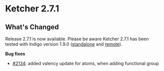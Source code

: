 # Ketcher 2.7.1
## What's Changed

Release 2.7.1 is now available.
Please be aware Ketcher 2.7.1 has been tested with Indigo version 1.9.0 ([standalone](https://www.npmjs.com/package/indigo-ketcher/v/1.9.0) and [remote](https://hub.docker.com/layers/epmlsop/indigo-service/1.9.0/images/sha256-c558047f1b359678e204fd9d32951d8c87b45e49c508b4b434a35ddb88c8e8d9?context=explore)).

**Bug fixes**

* [#2134](https://github.com/epam/ketcher/issues/2134): added valency update for atoms, when adding functional group